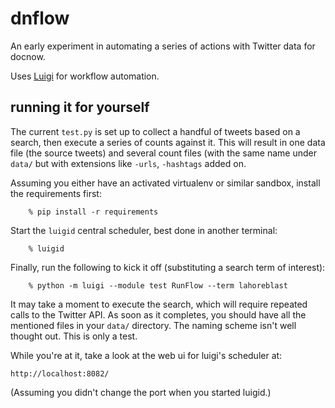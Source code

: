 # dnflow

An early experiment in automating a series of actions with Twitter
data for docnow.

Uses [Luigi](http://luigi.readthedocs.org/) for workflow automation.


## running it for yourself

The current `test.py` is set up to collect a handful of tweets based on
a search, then execute a series of counts against it.  This will result
in one data file (the source tweets) and several count files (with the
same name under `data/` but with extensions like `-urls`, `-hashtags`
added on.

Assuming you either have an activated virtualenv or similar sandbox,
install the requirements first:
```
    % pip install -r requirements
```

Start the `luigid` central scheduler, best done in another terminal:
```
    % luigid
```

Finally, run the following to kick it off (substituting a search term 
of interest):
```
    % python -m luigi --module test RunFlow --term lahoreblast
```

It may take a moment to execute the search, which will require repeated
calls to the Twitter API.  As soon as it completes, you should have all
the mentioned files in your `data/` directory.  The naming scheme isn't
well thought out.  This is only a test.

While you're at it, take a look at the web ui for luigi's scheduler at:

    http://localhost:8082/

(Assuming you didn't change the port when you started luigid.)
